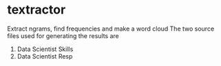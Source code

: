 # textractor
Extract ngrams, find frequencies and make a word cloud
The two source files used for generating the results are
1) Data Scientist Skills
2) Data Scientist Resp
